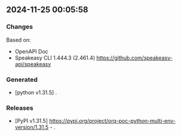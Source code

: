 

## 2024-11-25 00:05:58
### Changes
Based on:
- OpenAPI Doc  
- Speakeasy CLI 1.444.3 (2.461.4) https://github.com/speakeasy-api/speakeasy
### Generated
- [python v1.31.5] .
### Releases
- [PyPI v1.31.5] https://pypi.org/project/orq-poc-python-multi-env-version/1.31.5 - .